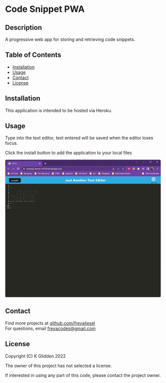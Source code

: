 # Code Snippet PWA

## Description

A progressive web app for storing and retrieving code snippets.

## Table of Contents

- [Installation](#installation)
- [Usage](#usage)
- [Contact](#contact)
- [License](#license)

## Installation

This application is intended to be hosted via Heroku.

## Usage

Type into the text editor, text entered will be saved when the editor loses focus.

Click the install button to add the application to your local files

![JATE live site image](./assets/JATE%20live%20screenshot.png)

## Contact

Find more projects at [github.com/freyaliesel](https://github.com/freyaliesel)  
For questions, email [freyacodes@gmail.com](mailto:freyacodes@gmail.com)

## License

 Copyright (C) K Glidden 2022

The owner of this project has not selected a license.

If interested in using any part of this code, please contact the project owner.